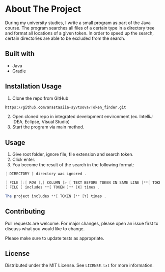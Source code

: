 # About The Project

During my university studies, I write  a small program as part of the Java course. The program searches all files of a certain type in a directory tree and format all locations of a given token. In order to speed up the search, certain directories are able to be excluded from the search.


## Built with

- Java
- Gradle 


## Installation Usage

1. Clone the repo from GitHub
  ```sh
  https://github.com/anastasiia-syvtsova/Token_finder.git
   ```
2. Open cloned repo in integrated development environment (ex. IntelliJ IDEA, Eclipse, Visual Studio)
3. Start the program via main method. 


## Usage

1. Give root folder, ignore file, file extension and search token.
2. Click enter.
3. You become the result of the search in the following format:

  ```java
[ DIRECTORY ] directory was ignored .

[ FILE ]:[ ROW ],[ COLUMN ]> [ TEXT BEFORE TOKEN IN SAME LINE ]**[ TOKEN ]**[TEXT AFTER TOKEN IN SAME LINE ]
[ FILE ] includes **[ TOKEN ]** [X] times .

The project includes **[ TOKEN ]** [Y] times .
   ```


## Contributing

Pull requests are welcome. For major changes, please open an issue first to discuss what you would like to change.

Please make sure to update tests as appropriate.

## License

Distributed under the MIT License. See `LICENSE.txt` for more information.
